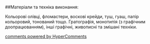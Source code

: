 <div id="hypercomments_widget" class="js-hypercomments-widget invisible"></div>

##Матеріали та техніка виконання:

Кольорові олівці, фломастери, воскові крейди, туш, гуаш, папір кольоровий, тонований тощо. Гратографія, монотипія (з графічним доопрацюванням), інші графічні, живописні та змішані техніки.


<div class="js-hypercomments-container">
    <a href="http://hypercomments.com" class="hc-link" title="comments widget">comments powered by HyperComments</a>
</div>